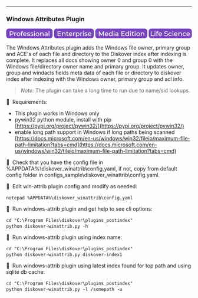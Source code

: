 ___
### Windows Attributes Plugin

![Image: Professional Edition Label](images/button_edition_professional.png)&nbsp;![Image: Enterprise Edition Label](images/button_edition_enterprise.png)&nbsp;![Image: AJA Diskover Media Edition Label](images/button_edition_media.png)&nbsp;![Image: Life Science Edition Label](images/button_edition_life_science.png)

The Windows Attributes plugin adds the Windows file owner, primary group and ACE's of each file and directory to the Diskover index after indexing is complete. It replaces all docs showing owner 0 and group 0 with the Windows file/directory owner name and primary group. 
It updates owner, group and windacls fields meta data of each file or directory to diskover index after indexing with the Windows owner, primary group and acl info.

> _Note:_ The plugin can take a long time to run due to name/sid lookups.

🔴 &nbsp;Requirements:
* This plugin works in Windows only
* pywin32 python module, install with pip [https://pypi.org/project/pywin32/](https://pypi.org/project/pywin32/)
* enable long path support in Windows if long paths being scanned [https://docs.microsoft.com/en-us/windows/win32/fileio/maximum-file-path-limitation?tabs=cmd](https://docs.microsoft.com/en-us/windows/win32/fileio/maximum-file-path-limitation?tabs=cmd)

🔴 &nbsp;Check that you have the config file in %APPDATA%\diskover_winattrib\config.yaml, if not, copy from default config folder in configs_sample\diskover_winattrib\config.yaml.

🔴 &nbsp;Edit win-attrib plugin config and modify as needed:
```
notepad %APPDATA%\diskover_winattrib\config.yaml
```

🔴 &nbsp;Run windows-attrib plugin and get help to see cli options:
```
cd "C:\Program Files\diskover\plugins_postindex"
python diskover-winattrib.py -h
```

🔴 &nbsp;Run windows-attrib plugin using index name:
```
cd "C:\Program Files\diskover\plugins_postindex"
python diskover-winattrib.py diskover-index1
```

🔴 &nbsp;Run windows-attrib plugin using latest index found for top path and using sqlite db cache:
```
cd "C:\Program Files\diskover\plugins_postindex"
python diskover-winattrib.py -l /somepath -u
```
